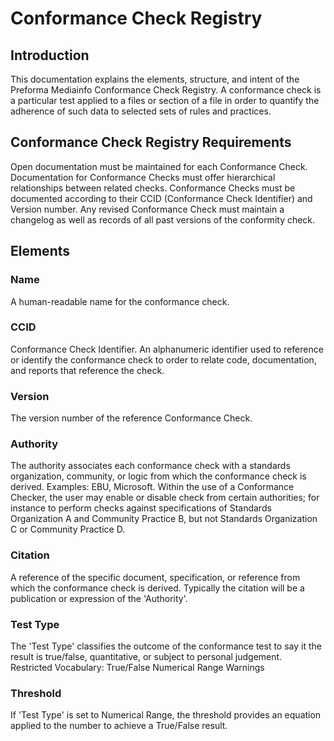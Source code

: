 # Conformance Check Registry

## Introduction

This documentation explains the elements, structure, and intent of the Preforma Mediainfo Conformance Check Registry.
A conformance check is a particular test applied to a files or section of a file in order to quantify the adherence of such data to selected sets of rules and practices.

## Conformance Check Registry Requirements
Open documentation must be maintained for each Conformance Check.
Documentation for Conformance Checks must offer hierarchical relationships between related checks.
Conformance Checks must be documented according to their CCID (Conformance Check Identifier) and Version number.
Any revised Conformance Check must maintain a changelog as well as records of all past versions of the conformity check.

## Elements

### Name
A human-readable name for the conformance check.

### CCID
Conformance Check Identifier. An alphanumeric identifier used to reference or identify the conformance check to order to relate code, documentation, and reports that reference the check.

### Version
The version number of the reference Conformance Check.

### Authority
The authority associates each conformance check with a standards organization, community, or logic from which the conformance check is derived. Examples: EBU, Microsoft.
Within the use of a Conformance Checker, the user may enable or disable check from certain authorities; for instance to perform checks against specifications of Standards Organization A and Community Practice B, but not Standards Organization C or Community Practice D.

### Citation
A reference of the specific document, specification, or reference from which the conformance check is derived. Typically the citation will be a publication or expression of the 'Authority'.

### Test Type
The 'Test Type' classifies the outcome of the conformance test to say it the result is true/false, quantitative, or subject to personal judgement.
Restricted Vocabulary:
    True/False
    Numerical Range
    Warnings

### Threshold
If 'Test Type' is set to Numerical Range, the threshold provides an equation applied to the number to achieve a True/False result.